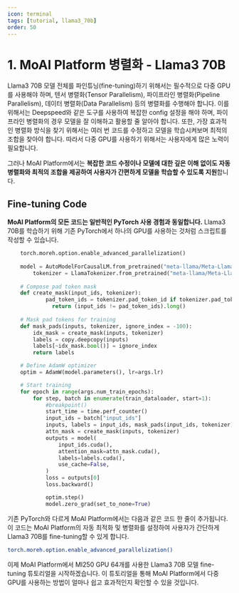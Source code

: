 ```yaml
---
icon: terminal
tags: [tutorial, llama3_70b]
order: 50
---
```


# 1. MoAI Platform 병렬화 - Llama3 70B

Llama3 70B 모델 전체를 파인튜닝(fine-tuning)하기 위해서는 필수적으로 다중 GPU를 사용해야 하며, 텐서 병렬화(Tensor Parallelism), 파이프라인 병렬화(Pipeline Parallelism), 데이터 병렬화(Data Parallelism) 등의 병렬화를 수행해야 합니다. 이를 위해서는 Deepspeed와 같은 도구를 사용하여 복잡한 config 설정을 해야 하며, 파이프라인 병렬화의 경우 모델을 잘 이해하고 활용할 줄 알아야 합니다. 또한, 가장 효과적인 병렬화 방식을 찾기 위해서는 여러 번 코드를 수정하고 모델을 학습시켜보며 최적의 조합을 찾아야 합니다. 따라서 다중 GPU를 사용하기 위해서는 사용자에게 많은 노력이 필요합니다.

그러나 MoAI Platform에서는 **복잡한 코드 수정이나 모델에 대한 깊은 이해 없이도 자동 병렬화와 최적의 조합을 제공하여 사용자가 간편하게 모델을 학습할 수 있도록 지원**합니다.

## Fine-tuning Code

**MoAI Platform의 모든 코드는 일반적인 PyTorch 사용 경험과 동일합니다.** Llama3 70B를 학습하기 위해 기존 PyTorch에서 하나의 GPU를 사용하는 것처럼 스크립트를 작성할 수 있습니다.

```python
    torch.moreh.option.enable_advanced_parallelization()
    
    model = AutoModelForCausalLM.from_pretrained("meta-llama/Meta-Llama-3-70B")
		tokenizer = LlamaTokenizer.from_pretrained("meta-llama/Meta-Llama-3-70B")
    
    # Compose pad token mask
    def create_mask(input_ids, tokenizer):
		    pad_token_ids = tokenizer.pad_token_id if tokenizer.pad_token_id is not None else tokenizer.eos_token_id
			  return (input_ids != pad_token_ids).long() 
			   
    # Mask pad tokens for training
    def mask_pads(inputs, tokenizer, ignore_index = -100):
        idx_mask = create_mask(inputs, tokenizer)
        labels = copy.deepcopy(inputs)
        labels[~idx_mask.bool()] = ignore_index
        return labels

    # Define AdamW optimizer
    optim = AdamW(model.parameters(), lr=args.lr)

    # Start training
    for epoch in range(args.num_train_epochs):
        for step, batch in enumerate(train_dataloader, start=1):
            #breakpoint()
            start_time = time.perf_counter()
            input_ids = batch["input_ids"]
            inputs, labels = input_ids, mask_pads(input_ids, tokenizer)
            attn_mask = create_mask(inputs, tokenizer)
            outputs = model(
                input_ids.cuda(),
                attention_mask=attn_mask.cuda(),
                labels=labels.cuda(),
                use_cache=False,
            )
            loss = outputs[0]
            loss.backward()

            optim.step()
            model.zero_grad(set_to_none=True)
```

기존 PyTorch와 다르게 MoAI Platform에서는 다음과 같은 코드 한 줄이 추가됩니다. 이 코드는 MoAI Platform의 자동 최적화 및 병렬화를 설정하여 사용자가 간단하게 Llama3 70B를 fine-tuning할 수 있게 합니다.

```bash
torch.moreh.option.enable_advanced_parallelization()
```

이제 MoAI Platform에서 MI250 GPU 64개를 사용한 Llama3 70B 모델 fine-tuning 튜토리얼을 시작하겠습니다. 이 튜토리얼을 통해 MoAI Platform에서 다중 GPU를 사용하는 방법이 얼마나 쉽고 효과적인지 확인할 수 있을 것입니다.